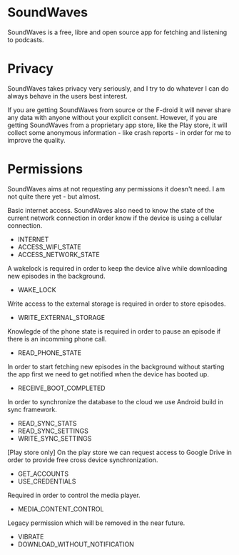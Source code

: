 # SoundWaves

SoundWaves is a free, libre and open source app for fetching and listening to podcasts.

# Privacy

SoundWaves takes privacy very seriously, and I try to do whatever I can do always behave in the users best interest.

If you are getting SoundWaves from source or the F-droid it will never share any data with anyone without your explicit consent.
However, if you are getting SoundWaves from a proprietary app store, like the Play store, it will collect some anonymous information - like crash reports - in order for me to improve the quality.

# Permissions

SoundWaves aims at not requesting any permissions it doesn't need. I am not quite there yet - but almost.

Basic internet access. SoundWaves also need to know the state of the current network connection in order know if 
the device is using a cellular connection.
* INTERNET
* ACCESS_WIFI_STATE
* ACCESS_NETWORK_STATE

A wakelock is required in order to keep the device alive while downloading new episodes in the background.
* WAKE_LOCK

Write access to the external storage is required in order to store episodes.
* WRITE_EXTERNAL_STORAGE

Knowlegde of the phone state is required in order to pause an episode if there is an incomming phone call.
* READ_PHONE_STATE

In order to start fetching new episodes in the background without starting the app first we need to get notified when the device has booted up.
* RECEIVE_BOOT_COMPLETED

In order to synchronize the database to the cloud we use Android build in sync framework.
* READ_SYNC_STATS
* READ_SYNC_SETTINGS
* WRITE_SYNC_SETTINGS

[Play store only] On the play store we can request access to Google Drive in order to provide free cross device synchronization.
* GET_ACCOUNTS
* USE_CREDENTIALS

Required in order to control the media player.
* MEDIA_CONTENT_CONTROL

Legacy permission which will be removed in the near future.
* VIBRATE
* DOWNLOAD_WITHOUT_NOTIFICATION